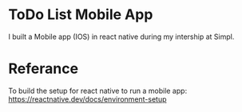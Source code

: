 # ToDo List Mobile App

I built a Mobile app (IOS) in react native during my intership at Simpl.

# Referance

To build the setup for react native to run a mobile app: https://reactnative.dev/docs/environment-setup

